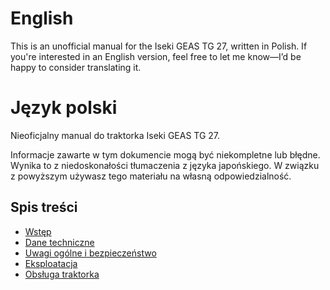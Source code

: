# English 
This is an unofficial manual for the Iseki GEAS TG 27, written in Polish. If you're interested in an English version, feel free to let me know—I’d be happy to consider translating it.


# Język polski

Nieoficjalny manual do traktorka Iseki GEAS TG 27.

Informacje zawarte w tym dokumencie mogą być niekompletne lub błędne. Wynika to z niedoskonałości tłumaczenia z języka japońskiego. W związku z powyższym używasz tego materiału na własną odpowiedzialność.

## Spis treści

- [Wstęp](./doc/00_wstep.md)
- [Dane techniczne](./doc/01_dane_techniczne.md)
- [Uwagi ogólne i bezpieczeństwo](./doc/02_uwagi_ogolne.md)
- [Eksploatacja](./doc/03_eksploatacja.md)
- [Obsługa traktorka](./doc/04_obsluga.md)
